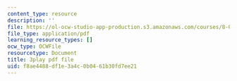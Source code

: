 ```yaml
---
content_type: resource
description: ''
file: https://ol-ocw-studio-app-production.s3.amazonaws.com/courses/8-01sc-classical-mechanics-fall-2016/f8ae4488df1e3a4c0b0461b30fd7ee21_7TljYDljC5w.pdf
file_type: application/pdf
learning_resource_types: []
ocw_type: OCWFile
resourcetype: Document
title: 3play pdf file
uid: f8ae4488-df1e-3a4c-0b04-61b30fd7ee21
---
```

